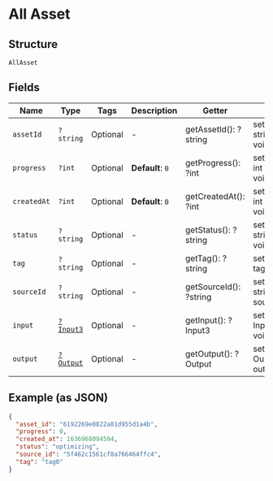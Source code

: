 
# All Asset

## Structure

`AllAsset`

## Fields

| Name | Type | Tags | Description | Getter | Setter |
|  --- | --- | --- | --- | --- | --- |
| `assetId` | `?string` | Optional | - | getAssetId(): ?string | setAssetId(?string assetId): void |
| `progress` | `?int` | Optional | **Default**: `0` | getProgress(): ?int | setProgress(?int progress): void |
| `createdAt` | `?int` | Optional | **Default**: `0` | getCreatedAt(): ?int | setCreatedAt(?int createdAt): void |
| `status` | `?string` | Optional | - | getStatus(): ?string | setStatus(?string status): void |
| `tag` | `?string` | Optional | - | getTag(): ?string | setTag(?string tag): void |
| `sourceId` | `?string` | Optional | - | getSourceId(): ?string | setSourceId(?string sourceId): void |
| `input` | [`?Input3`](../../doc/models/input-3.md) | Optional | - | getInput(): ?Input3 | setInput(?Input3 input): void |
| `output` | [`?Output`](../../doc/models/output.md) | Optional | - | getOutput(): ?Output | setOutput(?Output output): void |

## Example (as JSON)

```json
{
  "asset_id": "6192269e0822a81d955d1a4b",
  "progress": 0,
  "created_at": 1636968094594,
  "status": "optimizing",
  "source_id": "5f462c1561cf8a766464ffc4",
  "tag": "tag0"
}
```

